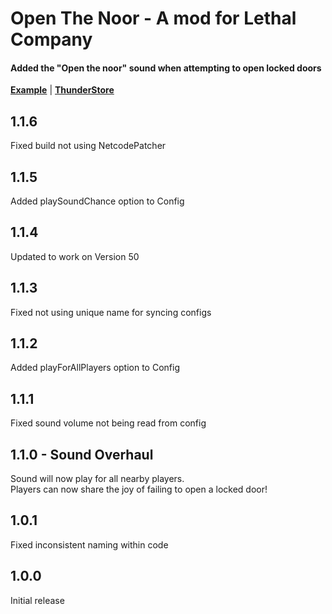 # Open The Noor - A mod for Lethal Company
#### Added the "Open the noor" sound when attempting to open locked doors

__[Example](https://youtu.be/vKgmCteDbY8)__ | __[ThunderStore](https://thunderstore.io/c/lethal-company/p/Kolton12O/OpenTheNoor/)__

## 1.1.6
Fixed build not using NetcodePatcher

## 1.1.5
Added playSoundChance option to Config

## 1.1.4
Updated to work on Version 50

## 1.1.3
Fixed not using unique name for syncing configs

## 1.1.2
Added playForAllPlayers option to Config

## 1.1.1
Fixed sound volume not being read from config

## 1.1.0 - Sound Overhaul
Sound will now play for all nearby players.<br>
Players can now share the joy of failing to open a locked door!

## 1.0.1
Fixed inconsistent naming within code

## 1.0.0
Initial release
